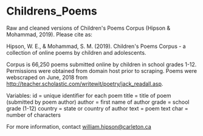 # Childrens_Poems
Raw and cleaned versions of Children's Poems Corpus (Hipson &amp; Mohammad, 2019). Please cite as:

Hipson, W. E., & Mohammad, S. M. (2019). Children's Poems Corpus - a collection of online poems by children and adolescents.

Corpus is 66,250 poems submitted online by children in school grades 1-12. Permissions were obtained from
domain host prior to scraping. Poems were webscraped on June, 2018 from http://teacher.scholastic.com/writewit/poetry/jack_readall.asp.

Variables:
id = unique identifier for each poem
title = title of poem (submitted by poem author)
author = first name of author
grade = school grade (1-12)
country = state or country of author
text = poem text
char = number of characters

For more information, contact william.hipson@carleton.ca